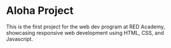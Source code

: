 # Aloha Project

This is the first project for the web dev program at RED Academy, showcasing responsive web development using HTML, CSS, and Javascript.
<!--over time add info about what technology has been used and how they were implemented-->